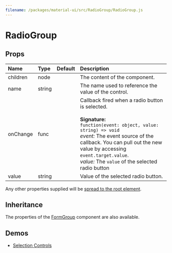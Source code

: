 ```yaml
---
filename: /packages/material-ui/src/RadioGroup/RadioGroup.js
---
```


<!--- This documentation is automatically generated, do not try to edit it. -->

# RadioGroup



## Props

| Name | Type | Default | Description |
|:-----|:-----|:--------|:------------|
| <span class="prop-name">children</span> | <span class="prop-type">node |  | The content of the component. |
| <span class="prop-name">name</span> | <span class="prop-type">string |  | The name used to reference the value of the control. |
| <span class="prop-name">onChange</span> | <span class="prop-type">func |  | Callback fired when a radio button is selected.<br><br>**Signature:**<br>`function(event: object, value: string) => void`<br>*event:* The event source of the callback. You can pull out the new value by accessing `event.target.value`.<br>*value:* The `value` of the selected radio button |
| <span class="prop-name">value</span> | <span class="prop-type">string |  | Value of the selected radio button. |

Any other properties supplied will be [spread to the root element](/guides/api#spread).

## Inheritance

The properties of the [FormGroup](/api/form-group) component are also available.

## Demos

- [Selection Controls](/demos/selection-controls)

